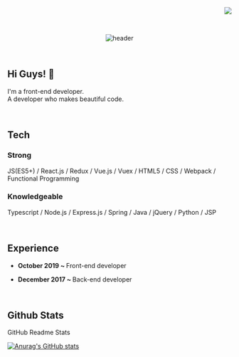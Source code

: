 <!-- Views -->
<p align="right">
  <a href="https://hits.seeyoufarm.com"><img src="https://hits.seeyoufarm.com/api/count/incr/badge.svg?url=https%3A%2F%2Fgithub.com%2FjanghyeokCho-hub&count_bg=%23FF4747&title_bg=%23555555&icon=github.svg&icon_color=%23E7E7E7&title=Hits&edge_flat=false"/></a>
</p>
<br/>  

<!-- Header capsule render -->
<p align=center class="has-line-data" data-line-start="0" data-line-end="1"><img src="https://capsule-render.vercel.app/api?type=waving&amp;color=gradient&amp;height=200&amp;section=footer&amp;text=Janghyeok%20Cho&amp;fontSize=50&amp;fontAlignY=65&amp;rotate=-4" alt="header"></p>
<br />

## Hi Guys! 👋
I'm a front-end developer.<br />
A developer who makes beautiful code.

<br />

## Tech

### Strong
JS(ES5+) / React.js / Redux / Vue.js / Vuex / HTML5 / CSS / Webpack / Functional Programming
<br />

### Knowledgeable
Typescript / Node.js / Express.js / Spring / Java / jQuery / Python / JSP

<br />

## Experience
<ul>
  <li>
    <p>
      <strong>October 2019 ~ </strong>
      Front-end developer
    </p>
  </li>
  <li>
    <p>
      <strong>December 2017 ~ </strong>
      Back-end developer
    </p>
  </li>
</ul>

<br />

## Github Stats  

GitHub Readme Stats
<p align="left" class="has-line-data" data-line-start="0" data-line-end="1">
  <a href="https://github.com/anuraghazra/github-readme-stats">
    <img src="https://github-readme-stats.vercel.app/api?username=janghyeokCho-hub&amp;show_icons=true&amp;theme=dracula" alt="Anurag's GitHub stats">
  </a>
</p>
<br />

